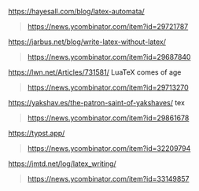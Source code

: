 https://hayesall.com/blog/latex-automata/
> https://news.ycombinator.com/item?id=29721787
 
https://jarbus.net/blog/write-latex-without-latex/
> https://news.ycombinator.com/item?id=29687840

https://lwn.net/Articles/731581/ LuaTeX comes of age
> https://news.ycombinator.com/item?id=29713270

https://yakshav.es/the-patron-saint-of-yakshaves/ tex
> https://news.ycombinator.com/item?id=29861678

https://typst.app/
> https://news.ycombinator.com/item?id=32209794

https://jmtd.net/log/latex_writing/
> https://news.ycombinator.com/item?id=33149857